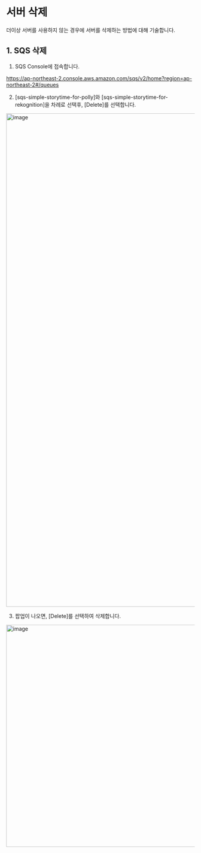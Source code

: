 # 서버 삭제

더이상 서버를 사용하지 않는 경우에 서버를 삭제하는 방법에 대해 기술합니다. 

## 1. SQS 삭제

1) SQS Console에 접속합니다. 

https://ap-northeast-2.console.aws.amazon.com/sqs/v2/home?region=ap-northeast-2#/queues


2) [sqs-simple-storytime-for-polly]와 [sqs-simple-storytime-for-rekognition]을 차례로 선택후, [Delete]를 선택합니다. 

<img width="1317" alt="image" src="https://user-images.githubusercontent.com/52392004/156905831-74869469-b611-4bf0-b0e3-f5d1c6751061.png">

3) 팝업이 나오면, [Delete]를 선택하여 삭제합니다. 

<img width="593" alt="image" src="https://user-images.githubusercontent.com/52392004/156905856-2f56e374-9f05-4c13-8929-12f88e9dc77a.png">
